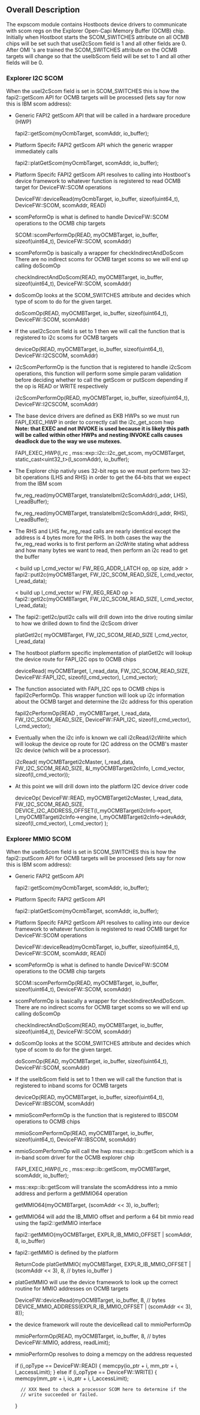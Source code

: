 ## Overall Description
The expscom module contains Hostboots device drivers to communicate with scom regs
on the Explorer Open-Capi Memory Buffer (OCMB) chip. Initially when Hostboot starts
the SCOM_SWITCHES attribute on all OCMB chips will be set such that useI2cScom field
is 1 and all other fields are 0. After OMI 's are trained the SCOM_SWITCHES attribute
on the OCMB targets will change so that the useIbScom field will be set to 1 and
all other fields will be 0.

### Explorer I2C SCOM

When the useI2cScom field is set in SCOM_SWITCHES this is how the
fapi2::getScom API for OCMB targets will be processed (lets say for now this is IBM scom address):

* Generic FAPI2 getScom API that will be called in a hardware procedure (HWP)


    fapi2::getScom(myOcmbTarget, scomAddr, io_buffer);
* Platform Specifc FAPI2 getScom API which the generic wrapper immediately calls


    fapi2::platGetScom(myOcmbTarget, scomAddr, io_buffer);
* Platform Specifc FAPI2 getScom API resolves to calling into Hostboot's device framework to whatever
function is registered to read OCMB target for DeviceFW::SCOM operations


    DeviceFW::deviceRead(myOcmbTarget, io_buffer,
                         sizeof(uint64_t), DeviceFW::SCOM,
                         scomAddr, READ)
* scomPeformOp is what is defined to handle DeviceFW::SCOM operations to the OCMB chip targets


    SCOM::scomPerformOp(READ, myOCMBTarget, io_buffer,
                        sizeof(uint64_t), DeviceFW::SCOM,
                        scomAddr)
* scomPeformOp is basically a wrapper for checkIndirectAndDoScom There are no indirect scoms for
OCMB target scoms so we will end up calling doScomOp


    checkIndirectAndDoScom(READ, myOCMBTarget, io_buffer,
                           sizeof(uint64_t), DeviceFW::SCOM,
                           scomAddr)

* doScomOp looks at the SCOM_SWITCHES attribute and decides which type of scom to do for the given target.


    doScomOp(READ, myOCMBTarget, io_buffer,
             sizeof(uint64_t), DeviceFW::SCOM,
             scomAddr)

* If the useI2cScom field is set to 1 then we will call the function that is registered to i2c scoms for OCMB targets


    deviceOp(READ, myOCMBTarget, io_buffer,
             sizeof(uint64_t), DeviceFW::I2CSCOM,
             scomAddr)

* i2cScomPerformOp is the function that is registered to handle i2cScom operations,
this function will perform some simple param validation before deciding whether to
call the getScom or putScom depending if the op is READ or WRITE respectively


    i2cScomPerformOp(READ, myOCMBTarget, io_buffer,
                     sizeof(uint64_t), DeviceFW::I2CSCOM,
                     scomAddr)

* The base device drivers are defined as EKB HWPs so we must run FAPI_EXEC_HWP in order to correctly call the i2c_get_scom hwp\
**Note: that EXEC and not INVOKE is used because it is likely this path
will be called within other HWPs and nesting INVOKE calls causes deadlock
due to the way we use mutexes.**


    FAPI_EXEC_HWP(l_rc , mss::exp::i2c::i2c_get_scom,
                  myOCMBTarget, static_cast<uint32_t>(l_scomAddr),
                  io_buffer);

* The Explorer chip nativly uses 32-bit regs so we must perform two 32-bit operations
(LHS and RHS) in order to get the 64-bits that we expect from the IBM scom


    fw_reg_read(myOCMBTarget,
                translateIbmI2cScomAddr(i_addr, LHS),
                l_readBuffer);

    fw_reg_read(myOCMBTarget,
                translateIbmI2cScomAddr(i_addr, RHS),
                l_readBuffer);

* The RHS and LHS fw_reg_read calls are nearly identical except the address is 4 bytes more
for the RHS. In both cases the way the fw_reg_read works is to first perform an i2cWrite stating
what address and how many bytes we want to read, then perform an i2c read to get the buffer


    < build up l_cmd_vector w/ FW_REG_ADDR_LATCH op, op size, addr >
    fapi2::putI2c(myOCMBTarget, FW_I2C_SCOM_READ_SIZE,
                  l_cmd_vector, l_read_data);

     < build up l_cmd_vector w/ FW_REG_READ op >
     fapi2::getI2c(myOCMBTarget, FW_I2C_SCOM_READ_SIZE,
                   l_cmd_vector, l_read_data);

* The fapi2::getI2c/putI2c calls will drill down into the drive routing similar to how we drilled down to find the i2cScom driver


    platGetI2c( myOCMBTarget, FW_I2C_SCOM_READ_SIZE
                l_cmd_vector, l_read_data)

* The hostboot platform specific implementation of platGetI2c will lookup the device route for FAPI_I2C ops to OCMB chips


    deviceRead( myOCMBTarget, l_read_data,
                FW_I2C_SCOM_READ_SIZE, DeviceFW::FAPI_I2C,
                sizeof(l_cmd_vector), l_cmd_vector);

* The function associated with FAPI_I2C ops to OCMB chips is fapiI2cPerformOp. This
wrapper function will look up i2c information about the OCMB target and determine
the i2c address for this operation


    fapiI2cPerformOp(READ , myOCMBTarget,
                     l_read_data, FW_I2C_SCOM_READ_SIZE,
                     DeviceFW::FAPI_I2C,  sizeof(l_cmd_vector),
                     l_cmd_vector);

* Eventually when the i2c info is known we call i2cRead/i2cWrite which will lookup
the device op route for I2C address on the OCMB's master I2c device (which will be a processor).


    i2cRead( myOCMBTargeti2cMaster, l_read_data,
             FW_I2C_SCOM_READ_SIZE, &l_myOCMBTargeti2cInfo,
             l_cmd_vector,  sizeof(l_cmd_vector));

* At this point we will drill down into the platform I2C device driver code


    deviceOp( DeviceFW::READ, myOCMBTargeti2cMaster,
              l_read_data, FW_I2C_SCOM_READ_SIZE,
              DEVICE_I2C_ADDRESS_OFFSET(l_myOCMBTargeti2cInfo->port,
                                        l_myOCMBTargeti2cInfo->engine,
                                        l_myOCMBTargeti2cInfo->devAddr,
                                        sizeof(l_cmd_vector),
                                        l_cmd_vector) );

### Explorer MMIO SCOM

When the useIbScom field is set in SCOM_SWITCHES this is how the fapi2::putScom API for OCMB
targets will be processed (lets say for now this is IBM scom address):

* Generic FAPI2 getScom API


    fapi2::getScom(myOcmbTarget, scomAddr, io_buffer);

* Platform Specifc FAPI2 getScom API


    fapi2::platGetScom(myOcmbTarget, scomAddr, io_buffer);

* Platform Specifc FAPI2 getScom API resolves to calling into our device framework to whatever
function is registered to read OCMB target for DeviceFW::SCOM operations


    DeviceFW::deviceRead(myOcmbTarget, io_buffer,
                         sizeof(uint64_t), DeviceFW::SCOM,
                         scomAddr, READ)

* scomPeformOp is what is defined to handle DeviceFW::SCOM operations to the OCMB chip targets


    SCOM::scomPerformOp(READ, myOCMBTarget, io_buffer,
                        sizeof(uint64_t), DeviceFW::SCOM,
                        scomAddr)

* scomPeformOp is basically a wrapper for checkIndirectAndDoScom. There are no indirect scoms
for OCMB target scoms so we will end up calling doScomOp


    checkIndirectAndDoScom(READ, myOCMBTarget, io_buffer,
                           sizeof(uint64_t), DeviceFW::SCOM,
                           scomAddr)

* doScomOp looks at the SCOM_SWITCHES attribute and decides which type of scom to do for the given target.


    doScomOp(READ, myOCMBTarget, io_buffer,
             sizeof(uint64_t), DeviceFW::SCOM,
             scomAddr)

* If the useIbScom field is set to 1 then we will call the function that is registered to inband scoms for OCMB targets


    deviceOp(READ, myOCMBTarget, io_buffer,
             sizeof(uint64_t), DeviceFW::IBSCOM,
             scomAddr)

* mmioScomPerformOp is the function that is registered to IBSCOM operations to OCMB chips


    mmioScomPerformOp(READ, myOCMBTarget, io_buffer,
                      sizeof(uint64_t), DeviceFW::IBSCOM,
                      scomAddr)

* mmioScomPerformOp will call the hwp mss::exp::ib::getScom which is a in-band scom driver for the OCMB explorer chip


    FAPI_EXEC_HWP(l_rc , mss::exp::ib::getScom, myOCMBTarget, scomAddr, io_buffer);

* mss::exp::ib::getScom will translate the scomAddress into a mmio address and perform a getMMIO64 operation


    getMMIO64(myOCMBTarget, (scomAddr << 3), io_buffer);

* getMMIO64 will add the IB_MMIO offset and perform a 64 bit mmio read using the fapi2::getMMIO interface


    fapi2::getMMIO(myOCMBTarget, EXPLR_IB_MMIO_OFFSET | scomAddr, 8, io_buffer)

* fapi2::getMMIO is defined by the platform


    ReturnCode platGetMMIO( myOCMBTarget,
                            EXPLR_IB_MMIO_OFFSET | (scomAddr << 3),
                            8,  // bytes
                            io_buffer )

* platGetMMIO will use the device framework to look up the correct routine for MMIO addresses on OCMB targets


    DeviceFW::deviceRead(myOCMBTarget,
                         io_buffer,
                         8,  // bytes
                         DEVICE_MMIO_ADDRESS(EXPLR_IB_MMIO_OFFSET | (scomAddr << 3), 8));


* the device framework will route the deviceRead call to mmioPerformOp


    mmioPerformOp(READ,
                  myOCMBTarget,
                  io_buffer,
                  8, // bytes
                  DeviceFW::MMIO,
                  address, readLimit);

* mmioPerformOp resolves to doing a memcpy on the address requested


    if (i_opType == DeviceFW::READ)
    {
        memcpy(io_ptr + i, mm_ptr + i, l_accessLimit);
    }
    else if (i_opType == DeviceFW::WRITE)
    {
        memcpy(mm_ptr + i, io_ptr + i, l_accessLimit);

        // XXX Need to check a processor SCOM here to determine if the
        // write succeeded or failed.
    }
